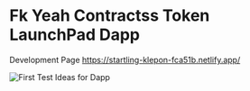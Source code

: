 # Fk Yeah Contractss Token LaunchPad Dapp

Development Page https://startling-klepon-fca51b.netlify.app/

![First Test Ideas for Dapp](https://raw.githubusercontent.com/ArielRin/MericaFkYeahCa/master/dappimage.png)
